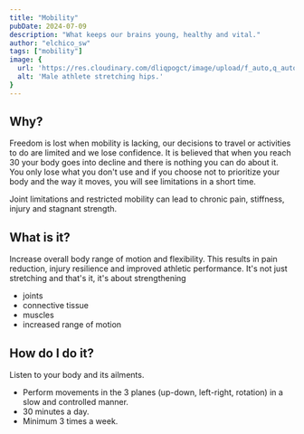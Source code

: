 ```yaml
---
title: "Mobility"
pubDate: 2024-07-09
description: "What keeps our brains young, healthy and vital."
author: "elchico_sw"
tags: ["mobility"]
image: {
  url: 'https://res.cloudinary.com/dliqpogct/image/upload/f_auto,q_auto/v1/mysite/mobility',
  alt: 'Male athlete stretching hips.'
}
---
```


## Why?

Freedom is lost when mobility is lacking, our decisions to travel or activities to do are limited and we lose confidence.
It is believed that when you reach 30 your body goes into decline and there is nothing you can do about it.
You only lose what you don't use and if you choose not to prioritize your body and the way it moves, you will see limitations in a short time.

Joint limitations and restricted mobility can lead to chronic pain, stiffness, injury and stagnant strength. 

## What is it?

Increase overall body range of motion and flexibility.
This results in pain reduction, injury resilience and improved athletic performance.
It's not just stretching and that's it, it's about strengthening 
- joints
- connective tissue
- muscles
- increased range of motion

## How do I do it?

Listen to your body and its ailments.

- Perform movements in the 3 planes (up-down, left-right, rotation) in a slow and controlled manner.
- 30 minutes a day.
- Minimum 3 times a week. 
